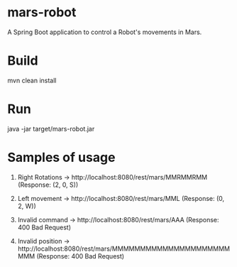 # mars-robot
A Spring Boot application to control a Robot's movements in Mars.

# Build
mvn clean install

# Run
java -jar target/mars-robot.jar

# Samples of usage

1) Right Rotations ->
http://localhost:8080/rest/mars/MMRMMRMM (Response: (2, 0, S))

2) Left movement ->
http://localhost:8080/rest/mars/MML (Response: (0, 2, W))

3) Invalid command ->
http://localhost:8080/rest/mars/AAA (Response:  400 Bad Request)

4) Invalid position ->
http://localhost:8080/rest/mars/MMMMMMMMMMMMMMMMMMMMMMMM (Response:  400 Bad Request)
